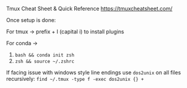 Tmux Cheat Sheet & Quick Reference  https://tmuxcheatsheet.com/

Once setup is done:

For tmux -> prefix + I (capital i) to install plugins

For conda -> 
1. `bash && conda init zsh` 
2. `zsh && source ~/.zshrc`

If facing issue with windows style line endings use `dos2unix` on all files recursively:
    `find ~/.tmux -type f -exec dos2unix {} +`